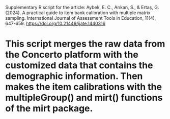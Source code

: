 Supplementary R script for the article:
Aybek, E. C., Arıkan, S., & Ertaş, G. (2024). A practical guide to item bank calibration with multiple matrix sampling. International Journal of Assessment Tools in Education, 11(4), 647-659. https://doi.org/10.21449/ijate.1440316

# This script merges the raw data from the Concerto platform with the customized data that contains the demographic information. Then makes the item calibrations with the multipleGroup() and mirt() functions of the mirt package.
